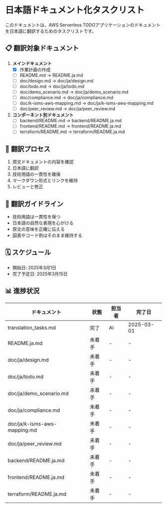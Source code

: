 # 日本語ドキュメント化タスクリスト

このドキュメントは、AWS Serverless TODOアプリケーションのドキュメントを日本語に翻訳するためのタスクリストです。

## 📋 翻訳対象ドキュメント

1. **メインドキュメント**
   - [x] 作業計画の作成
   - [ ] README.md → README.ja.md
   - [ ] doc/design.md → doc/ja/design.md
   - [ ] doc/todo.md → doc/ja/todo.md
   - [ ] doc/demo_scenario.md → doc/ja/demo_scenario.md
   - [ ] doc/compliance.md → doc/ja/compliance.md
   - [ ] doc/k-isms-aws-mapping.md → doc/ja/k-isms-aws-mapping.md
   - [ ] doc/peer_review.md → doc/ja/peer_review.md

2. **コンポーネント別ドキュメント**
   - [ ] backend/README.md → backend/README.ja.md
   - [ ] frontend/README.md → frontend/README.ja.md
   - [ ] terraform/README.md → terraform/README.ja.md

## 🔄 翻訳プロセス

1. 原文ドキュメントの内容を確認
2. 日本語に翻訳
3. 技術用語の一貫性を確保
4. マークダウン形式とリンクを維持
5. レビューと修正

## 📝 翻訳ガイドライン

- 技術用語は一貫性を保つ
- 日本語の自然な表現を心がける
- 原文の意味を正確に伝える
- 図表やコード例はそのまま維持する

## 🗓️ スケジュール

- 開始日: 2025年3月1日
- 完了予定日: 2025年3月15日

## 📊 進捗状況

| ドキュメント | 状態 | 担当者 | 完了日 |
|------------|------|-------|-------|
| translation_tasks.md | 完了 | AI | 2025-03-01 |
| README.ja.md | 未着手 | - | - |
| doc/ja/design.md | 未着手 | - | - |
| doc/ja/todo.md | 未着手 | - | - |
| doc/ja/demo_scenario.md | 未着手 | - | - |
| doc/ja/compliance.md | 未着手 | - | - |
| doc/ja/k-isms-aws-mapping.md | 未着手 | - | - |
| doc/ja/peer_review.md | 未着手 | - | - |
| backend/README.ja.md | 未着手 | - | - |
| frontend/README.ja.md | 未着手 | - | - |
| terraform/README.ja.md | 未着手 | - | - |
